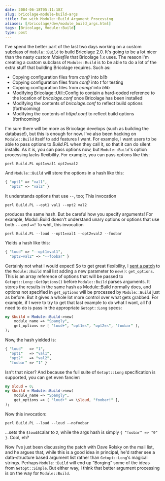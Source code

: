 ```yaml
--- 
date: 2004-06-18T05:11:18Z
slug: bricolage-module-build-args
title: Fun with Module::Build Argument Processing
aliases: [/bricolage/dev/module_build_args.html]
tags: [Bricolage, Module::Build]
type: post
---
```


I've spend the better part of the last two days working on a custom subclass of
`Module::Build` to build Bricolage 2.0. It's going to be a lot nicer than the
nasty custom *Makefile* that Bricolage 1.x uses. The reason I'm creating a
custom subclass of `Module::Build` is to be able to do a lot of the extra stuff
that building Bricolage requires. Such as:

-   Copying configuration files from *conf/* into *blib*
-   Copying configuration files from *conf/* into *t* for testing
-   Copying configuration files from *comp/* into *blib*
-   Modifying Bricolage::Util::Config to contain a hard-coded reference to the
    location of *bricolage.conf* once Bricolage has been installed
-   Modifying the contents of *bricolage.conf* to reflect build options
    (forthcoming)
-   Modifying the contents of *httpd.conf* to reflect build options
    (forthcoming)

I'm sure there will be more as Bricolage develops (such as building the
database!), but this is enough for now. I've also been hacking on
`Module::Build` itself to add features I want. For example, I want users to be
able to pass options to *Build.PL* when they call it, so that it can do silent
installs. As it is, you can pass options now, but `Module::Build`'s option
processing lacks flexibility. For example, you can pass options like this:

    perl Build.PL opt1=val1 opt2=val2

And `Module::Build` will store the options in a hash like this:

``` perl
{ "opt1" => "val1",
  "opt2" => "val2" }
```

It understands options that use `--`, too; This invocation

    perl Build.PL --opt1 val1 --opt2 val2

produces the same hash. But be careful how you specify arguments! For example,
Modul::Build doesn't understand unary options or options that use both `--` and
`=>`! To whit, this invocation

    perl Build.PL --loud --opt1=val1 --opt2=val2 --foobar

Yields a hash like this:

``` perl
{ "loud" => "--opt1=val1",
  "opt2=val2" => "--foobar" }
```

Certainly not what I would expect! So to get great flexibility, I [sent a patch]
to the `Module::Build` mail list adding a new parameter to `new()`:
`get_options`. This is an array reference of options that will be passed to
`Getopt::Long::GetOptions()` before `Module::Build` parses arguments. It stores
the results in the same hash as Module::Build normally does, and options not
specified in `get_options` will be processed by `Module::Build` just as before.
But it gives a whole lot more control over what gets grabbed. For example, if I
were to try to get that last example to do what I want, all I'd need to do is
pass in the appropriate `Getopt::Long` specs:

``` perl
my $build = Module::Build->new(
    module_name => "Spangly",
    get_options => [ "loud+", "opt1=s", "opt2=s", "foobar" ],
);
```

Now, the hash yielded is:

``` perl
{ "loud"   => "1",
  "opt1"   => "val1",
  "opt2"   => "val2",
  "foobar" => "1" }
```

Isn't that nicer? And because the full suite of `Getopt::Long` specification is
supported, you can get even fancier:

``` perl
my $loud = 0;
my $build = Module::Build->new(
    module_name => "Spangly",
    get_options => [ "loud+" => \$loud, "foobar!" ],
);
```

Now this invocation:

    perl Build.PL --loud --loud --nofoobar

...sets the `$loud`scalar to `2`, while the args hash is simply
`{ "foobar" => "0" }`. Cool, eh?

Now I've just been discussing the patch with Dave Rolsky on the mail list, and
he argues that, while this is a good idea in principal, he'd rather see a
data-structure based argument list rather than `Getopt::Long`'s magical strings.
Perhaps `Module::Build` will end up “Borging” some of the ideas from
`Getopt::Simple`. But either way, I think that better argument processing is on
the way for `Module::Build`.

  [sent a patch]: https://sourceforge.net/p/module-build/mailman/message/7022986/
